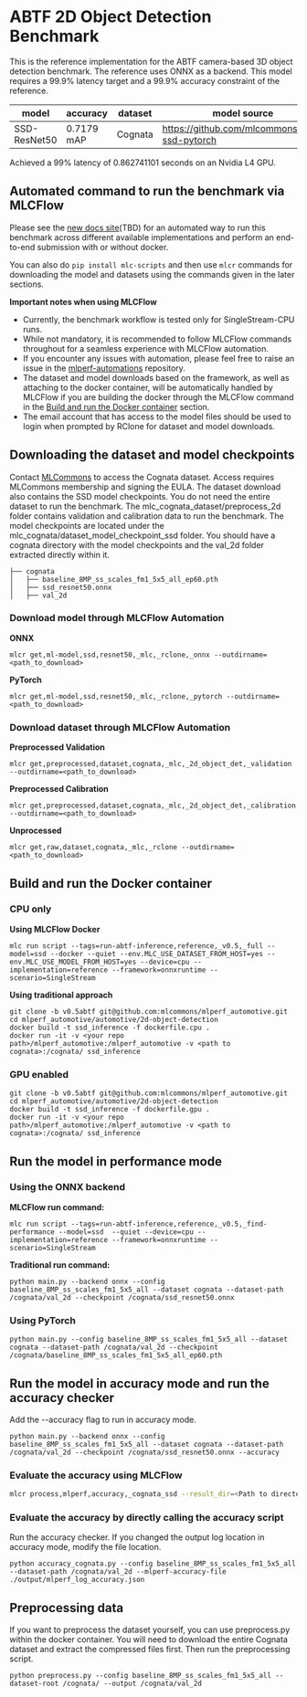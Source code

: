 # ABTF 2D Object Detection Benchmark

This is the reference implementation for the ABTF camera-based 3D object detection benchmark. The reference uses ONNX as a backend. This model requires a 99.9% latency target and a 99.9% accuracy constraint of the reference.

| model | accuracy | dataset | model source | precision |
| ---- | ---- | ---- | ---- | ---- |
| SSD-ResNet50 | 0.7179 mAP | Cognata | https://github.com/mlcommons/abtf-ssd-pytorch | fp32 |

Achieved a 99% latency of 0.862741101 seconds on an Nvidia L4 GPU.

## Automated command to run the benchmark via MLCFlow

Please see the [new docs site]()(TBD) for an automated way to run this benchmark across different available implementations and perform an end-to-end submission with or without docker.

You can also do `pip install mlc-scripts` and then use `mlcr` commands for downloading the model and datasets using the commands given in the later sections.

**Important notes when using MLCFlow**

- Currently, the benchmark workflow is tested only for SingleStream-CPU runs.
- While not mandatory, it is recommended to follow MLCFlow commands throughout for a seamless experience with MLCFlow automation.
- If you encounter any issues with automation, please feel free to raise an issue in the [mlperf-automations](https://github.com/mlcommons/mlperf-automations/issues) repository.
- The dataset and model downloads based on the framework, as well as attaching to the docker container, will be automatically handled by MLCFlow if you are building the docker through the MLCFlow command in the [Build and run the Docker container](#build-and-run-the-docker-container) section.
- The email account that has access to the model files should be used to login when prompted by RClone for dataset and model downloads.
 

## Downloading the dataset and model checkpoints
Contact [MLCommons](https://mlcommons.org/datasets/cognata) to access the Cognata dataset. Access requires MLCommons membership and signing the EULA. The dataset download also contains the SSD model checkpoints. You do not need the entire dataset to run the benchmark. The mlc_cognata_dataset/preprocess_2d folder contains validation and calibration data to run the benchmark. The model checkpoints are located under the mlc_cognata/dataset_model_checkpoint_ssd folder. You should have a cognata directory with the model checkpoints and the val_2d folder extracted directly within it.

```
├── cognata
│   ├── baseline_8MP_ss_scales_fm1_5x5_all_ep60.pth
│   ├── ssd_resnet50.onnx
│   ├── val_2d
```

### Download model through MLCFlow Automation

**ONNX**
```
mlcr get,ml-model,ssd,resnet50,_mlc,_rclone,_onnx --outdirname=<path_to_download>
```

**PyTorch**
```
mlcr get,ml-model,ssd,resnet50,_mlc,_rclone,_pytorch --outdirname=<path_to_download>
```

### Download dataset through MLCFlow Automation

**Preprocessed Validation**
```
mlcr get,preprocessed,dataset,cognata,_mlc,_2d_object_det,_validation --outdirname=<path_to_download>
```

**Preprocessed Calibration**
```
mlcr get,preprocessed,dataset,cognata,_mlc,_2d_object_det,_calibration --outdirname=<path_to_download>
```

**Unprocessed**
```
mlcr get,raw,dataset,cognata,_mlc,_rclone --outdirname=<path_to_download>
```


## Build and run the Docker container


### CPU only

**Using MLCFlow Docker**

```
mlc run script --tags=run-abtf-inference,reference,_v0.5,_full --model=ssd --docker --quiet --env.MLC_USE_DATASET_FROM_HOST=yes --env.MLC_USE_MODEL_FROM_HOST=yes --device=cpu --implementation=reference --framework=onnxruntime --scenario=SingleStream
```

**Using traditional approach**

```
git clone -b v0.5abtf git@github.com:mlcommons/mlperf_automotive.git
cd mlperf_automotive/automotive/2d-object-detection
docker build -t ssd_inference -f dockerfile.cpu .
docker run -it -v <your repo path>/mlperf_automotive:/mlperf_automotive -v <path to cognata>:/cognata/ ssd_inference
```

### GPU enabled
```
git clone -b v0.5abtf git@github.com:mlcommons/mlperf_automotive.git
cd mlperf_automotive/automotive/2d-object-detection
docker build -t ssd_inference -f dockerfile.gpu .
docker run -it -v <your repo path>/mlperf_automotive:/mlperf_automotive -v <path to cognata>:/cognata/ ssd_inference
```

## Run the model in performance mode
### Using the ONNX backend

**MLCFlow run command:**

```
mlc run script --tags=run-abtf-inference,reference,_v0.5,_find-performance --model=ssd  --quiet --device=cpu --implementation=reference --framework=onnxruntime --scenario=SingleStream 
```

**Traditional run command:**
```
python main.py --backend onnx --config baseline_8MP_ss_scales_fm1_5x5_all --dataset cognata --dataset-path /cognata/val_2d --checkpoint /cognata/ssd_resnet50.onnx
```

### Using PyTorch
```
python main.py --config baseline_8MP_ss_scales_fm1_5x5_all --dataset cognata --dataset-path /cognata/val_2d --checkpoint /cognata/baseline_8MP_ss_scales_fm1_5x5_all_ep60.pth
```

## Run the model in accuracy mode and run the accuracy checker
Add the --accuracy flag to run in accuracy mode.

```
python main.py --backend onnx --config baseline_8MP_ss_scales_fm1_5x5_all --dataset cognata --dataset-path /cognata/val_2d --checkpoint /cognata/ssd_resnet50.onnx --accuracy
```

### Evaluate the accuracy using MLCFlow
```bash
mlcr process,mlperf,accuracy,_cognata_ssd --result_dir=<Path to directory where files are generated after the benchmark run>
```

### Evaluate the accuracy by directly calling the accuracy script

Run the accuracy checker. If you changed the output log location in accuracy mode, modify the file location.
```
python accuracy_cognata.py --config baseline_8MP_ss_scales_fm1_5x5_all --dataset-path /cognata/val_2d --mlperf-accuracy-file ./output/mlperf_log_accuracy.json
```


## Preprocessing data
If you want to preprocess the dataset yourself, you can use preprocess.py within the docker container. You will need to download the entire Cognata dataset and extract the compressed files first. Then run the preprocessing script.
```
python preprocess.py --config baseline_8MP_ss_scales_fm1_5x5_all --dataset-root /cognata/ --output /cognata/val_2d
```
